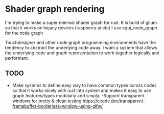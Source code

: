# Shader graph rendering
I'm trying to make a super minimal shader graph for rust. It is build of glium so that it works on legacy devices (raspberry pi etc)
I use egui_node_graph for the node graph

Touchdesigner and other node graph programming environments have the tendency to abstract the underlying code away. I want a system that allows the underlying code and graph representation to work together logically and performant.

## TODO
- Make systems to define easy way to have common types across nodes so that it works nicely with rust Into<T> system and makes it easy to use graph features/types modularly and simply.
-Support transparent windows for pretty & clean testing https://ecode.dev/transparent-framebuffer-borderless-window-using-glfw/
